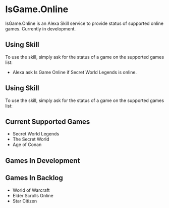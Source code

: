 # IsGame.Online

IsGame.Online is an Alexa Skill service to provide status of supported online games.
Currently in development.

## Using Skill

To use the skill, simply ask for the status of a game on the supported games list:
* Alexa ask Is Game Online if Secret World Legends is online.

## Using Skill

To use the skill, simply ask for the status of a game on the supported games list:


## Current Supported Games

* Secret World Legends
* The Secret World
* Age of Conan

## Games In Development

## Games In Backlog

* World of Warcraft
* Elder Scrolls Online
* Star Citizen 
